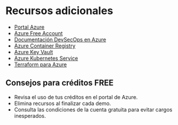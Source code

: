 # Recursos adicionales

- [Portal Azure](https://portal.azure.com/)
- [Azure Free Account](https://azure.microsoft.com/free/)
- [Documentación DevSecOps en Azure](https://learn.microsoft.com/es-es/azure/devops/)
- [Azure Container Registry](https://learn.microsoft.com/es-es/azure/container-registry/)
- [Azure Key Vault](https://learn.microsoft.com/es-es/azure/key-vault/)
- [Azure Kubernetes Service](https://learn.microsoft.com/es-es/azure/aks/)
- [Terraform para Azure](https://registry.terraform.io/providers/hashicorp/azurerm/latest/docs)

## Consejos para créditos FREE
- Revisa el uso de tus créditos en el portal de Azure.
- Elimina recursos al finalizar cada demo.
- Consulta las condiciones de la cuenta gratuita para evitar cargos inesperados.
